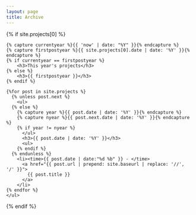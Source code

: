 ```yaml
---
layout: page
title: Archive
---
```


<section>
  {% if site.projects[0] %}

    {% capture currentyear %}{{ 'now' | date: "%Y" }}{% endcapture %}
    {% capture firstpostyear %}{{ site.projects[0].date | date: '%Y' }}{% endcapture %}
    {% if currentyear == firstpostyear %}
        <h3>This year's projects</h3>
    {% else %}  
        <h3>{{ firstpostyear }}</h3>
    {% endif %}

    {%for post in site.projects %}
      {% unless post.next %}
        <ul>
      {% else %}
        {% capture year %}{{ post.date | date: '%Y' }}{% endcapture %}
        {% capture nyear %}{{ post.next.date | date: '%Y' }}{% endcapture %}
        {% if year != nyear %}
          </ul>
          <h3>{{ post.date | date: '%Y' }}</h3>
          <ul>
        {% endif %}
      {% endunless %}
        <li><time>{{ post.date | date:"%d %b" }} - </time>
          <a href="{{ post.url | prepend: site.baseurl | replace: '//', '/' }}">
            {{ post.title }}
          </a>
        </li>
    {% endfor %}
    </ul>

  {% endif %}
</section>
